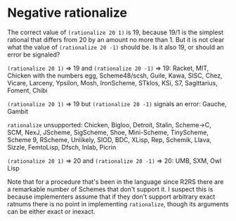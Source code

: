 # Negative rationalize

The correct value of `(rationalize 20 1)` is 19, because 19/1 is the simplest rational that differs from 20 by an amount no more than 1.  But it is not clear what the value of `(rationalize 20 -1)` should be.  Is it also 19, or should an error be signaled?

`(rationalize 20 1)` => 19 and `(rationalize 20 -1)` => 19:  Racket, MIT, Chicken with the numbers egg, Scheme48/scsh, Guile, Kawa, SISC, Chez, Vicare, Larceny, Ypsilon, Mosh, IronScheme, STklos, KSi, S7, Sagittarius, Foment, Chibi

`(rationalize 20 1)` => 19 but `(rationalize 20 -1)` signals an error: Gauche, Gambit

`rationalize` unsupported:  Chicken, Bigloo, Detroit, Stalin, Scheme->C, SCM, NexJ, JScheme, SigScheme, Shoe, Mini-Scheme, TinyScheme, Scheme 9, RScheme, Unlikely, SIOD, BDC, XLisp, Rep, Schemik, Llava, Sizzle, FemtoLisp, Dfsch, Inlab, Picrin

`(rationalize 20 1)` => 20 and `(rationalize 20 -1)` => 20: UMB, SXM, Owl Lisp

Note that for a procedure that's been in the language since R2RS there are a remarkable number of Schemes that don't support it.  I suspect this is because implementers assume that if they don't support arbitrary exact ratnums there is no point in implementing `rationalize`, though its arguments can be either exact or inexact.
